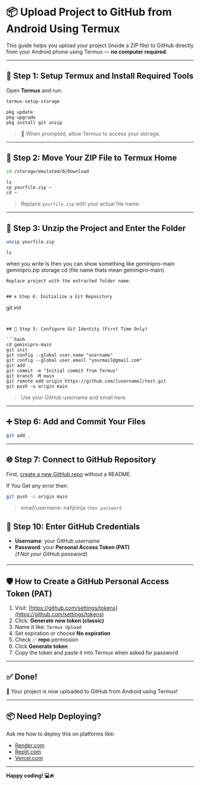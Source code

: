 # 📦 Upload Project to GitHub from Android Using Termux

This guide helps you upload your project (inside a ZIP file) to GitHub directly from your Android phone using Termux — **no computer required**.

---

## 🔧 Step 1: Setup Termux and Install Required Tools

Open **Termux** and run:

```bash
termux-setup-storage
```
```
pkg update
pkg upgrade
pkg install git unzip
```

> 📌 When prompted, allow Termux to access your storage.

---

## 📁 Step 2: Move Your ZIP File to Termux Home

```bash
cd /storage/emulated/0/Download
```
```
ls
cp yourfile.zip ~
cd ~
```

> Replace `yourfile.zip` with your actual file name.

---

## 📂 Step 3: Unzip the Project and Enter the Folder

```bash
unzip yourfile.zip
```
```
ls
```
when you write ls then you can show something like geminipro-main  geminipro.zip  storage
cd (file name thats mean geminipro-main) 
```
Replace project with the extracted folder name.


## 🌀 Step 4: Initialize a Git Repository

```
git init
```


## 👤 Step 5: Configure Git Identity (First Time Only)

```bash
cd geminipro-main
git init
git config --global user.name "username"
git config --global user.email "yourmail@gmail.com"
git add .
git commit -m "Initial commit from Termux"
git branch -M main
git remote add origin https://github.com/[username]/test.git
git push -u origin main
```

> Use your GitHub username and email here.

---

## ➕ Step 6: Add and Commit Your Files

```bash
git add .
```

---

## 🌐 Step 7: Connect to GitHub Repository

First, [create a new GitHub repo](https://github.com/new) without a README.

If You Get any error then:

```bash
git push -u origin main
```

> email/username:  nafijninja
> `then password`

## 🔐 Step 10: Enter GitHub Credentials

- **Username**: your GitHub username  
- **Password**: your **Personal Access Token (PAT)**  
  _(❗ Not your GitHub password)_

---

## 🛡️ How to Create a GitHub Personal Access Token (PAT)

1. Visit: [https://github.com/settings/tokens](https://github.com/settings/tokens)
2. Click: **Generate new token (classic)**
3. Name it like: `Termux Upload`
4. Set expiration or choose **No expiration**
5. Check ✅ **repo** permission
6. Click **Generate token**
7. Copy the token and paste it into Termux when asked for password

---

## ✅ Done!

🎉 Your project is now uploaded to GitHub from Android using Termux!

---

## 📦 Need Help Deploying?

Ask me how to deploy this on platforms like:

- [Render.com](https://render.com)
- [Replit.com](https://replit.com)
- [Vercel.com](https://vercel.com)

---

**Happy coding! 💻🔥**
